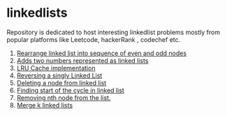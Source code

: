 # linkedlists

Repository is dedicated to host interesting linkedlist problems mostly from popular platforms like Leetcode, hackerRank , codechef etc.

1. [Rearrange linked list into sequence of even and odd nodes](https://github.com/KumarAbhinav2/linkedlists/blob/master/odd_even_ll(LTM-328).py)
2. [Adds two numbers represented as linked lists](https://github.com/KumarAbhinav2/linkedlists/blob/master/add_two_numbers(LTM-2).py)
3. [LRU Cache implementation](https://github.com/KumarAbhinav2/linkedlists/blob/master/LRU_Cache(LTM-146).py) 
4. [Reversing a singly Linked List](https://github.com/KumarAbhinav2/linkedlists/blob/master/reverse_a_ll(LTE-206).py) 
5. [Deleting a node from linked list](https://github.com/KumarAbhinav2/linkedlists/blob/master/deleteNodeInLinkedList_middle(LTE-237).py)
6. [Finding start of the cycle in linked list](https://github.com/KumarAbhinav2/linkedlists/blob/master/findingTheStartOfCycleInLinkedList(LTM-142).py)
7. [Removing nth node from the list.](https://github.com/KumarAbhinav2/linkedlists/blob/master/removeNthNodeFromEndOfTheList(LTM-19).py)
8. [Merge k linked lists](https://github.com/KumarAbhinav2/linkedlists/blob/master/mergeKLists(LTH-23).py)
